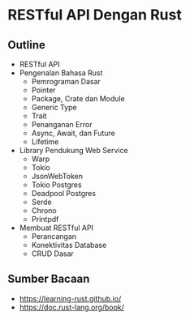 # RESTful API Dengan Rust

## Outline
- RESTful API
- Pengenalan Bahasa Rust
  - Pemrograman Dasar
  - Pointer
  - Package, Crate dan Module
  - Generic Type
  - Trait
  - Penanganan Error
  - Async, Await, dan Future
  - Lifetime
- Library Pendukung Web Service
  - Warp
  - Tokio 
  - JsonWebToken
  - Tokio Postgres
  - Deadpool Postgres
  - Serde
  - Chrono
  - Printpdf
- Membuat RESTful API
  - Perancangan
  - Konektivitas Database
  - CRUD Dasar
   
## Sumber Bacaan
- https://learning-rust.github.io/
- https://doc.rust-lang.org/book/
